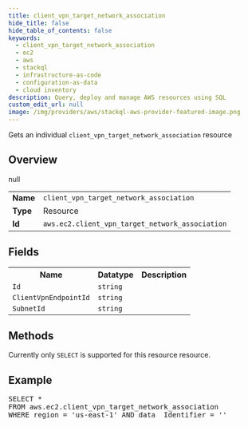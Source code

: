 ```yaml
---
title: client_vpn_target_network_association
hide_title: false
hide_table_of_contents: false
keywords:
  - client_vpn_target_network_association
  - ec2
  - aws
  - stackql
  - infrastructure-as-code
  - configuration-as-data
  - cloud inventory
description: Query, deploy and manage AWS resources using SQL
custom_edit_url: null
image: /img/providers/aws/stackql-aws-provider-featured-image.png
---
```

Gets an individual <code>client_vpn_target_network_association</code> resource

## Overview
<table><tbody>
<tr><td><b>Name</b></td><td><code>client_vpn_target_network_association</code></td></tr>
<tr><td><b>Type</b></td><td>Resource</td></tr>
null
<tr><td><b>Id</b></td><td><code>aws.ec2.client_vpn_target_network_association</code></td></tr>
</tbody></table>

## Fields
<table><tbody>
<tr><th>Name</th><th>Datatype</th><th>Description</th></tr>
<tr><td><code>Id</code></td><td><code>string</code></td><td></td></tr><tr><td><code>ClientVpnEndpointId</code></td><td><code>string</code></td><td></td></tr><tr><td><code>SubnetId</code></td><td><code>string</code></td><td></td></tr>
</tbody></table>

## Methods
Currently only <code>SELECT</code> is supported for this resource resource.

## Example
<pre>
SELECT * 
FROM aws.ec2.client_vpn_target_network_association
WHERE region = 'us-east-1' AND data__Identifier = '<Id>'
</pre>
